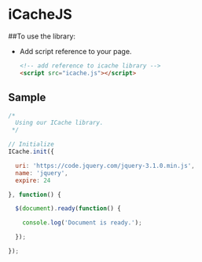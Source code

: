 # iCacheJS

##To use the library:

* Add script reference to your page.

  ```html
  <!-- add reference to icache library -->
  <script src="icache.js"></script>
  ```

## Sample

```javascript
/*
  Using our ICache library.
 */

// Initialize
ICache.init({

  uri: 'https://code.jquery.com/jquery-3.1.0.min.js',
  name: 'jquery',
  expire: 24

}, function() {

  $(document).ready(function() {

    console.log('Document is ready.');

  });

});
```
